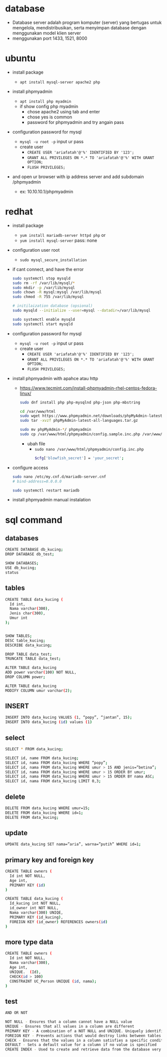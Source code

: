 # database
- Database server adalah program komputer (server) yang bertugas untuk mengelola, mendistribusikan, serta menyimpan database dengan menggunakan model klien server
- menggunakan port 1433, 1521, 8000

# ubuntu
- install package
  - ```apt install mysql-server apache2 php```

- install phpmyadmin
  - ```apt install php myadmin```
  - if show config php myadmin
    - chose apache2 using tab and enter
    - chose yes is common
    - password for phpmyadmin and try angain pass

- configuration password for mysql
  - ```mysql -u root -p```
    input ur pass
  - create user
    - ```CREATE USER 'ariafatah'@'%' IDENTIFIED BY '123';```
    - ```GRANT ALL PRIVILEGES ON *.* TO 'ariafatah'@'%' WITH GRANT OPTION;```
    - ```FLUSH PRIVILEGES;```

- and open ur browser with ip address server and add subdomain /phpmyadmin
  - ex: 10.10.10.1/phpmyadmin

# redhat
- install package
  - ```yum install mariadb-server httpd php```
  or
  - ```yum install mysql-server``` pass: none

- configuration user root
  - ```sudo mysql_secure_installation```

- if cant connect, and have the error
  ```bash
  sudo systemctl stop mysqld
  sudo rm -rf /var/lib/mysql/*
  sudo mkdir -p /var/lib/mysql
  sudo chown -R mysql:mysql /var/lib/mysql
  sudo chmod -R 755 /var/lib/mysql

  # initilaization database (opsional) 
  sudo mysqld --initialize --user=mysql --datadir=/var/lib/mysql

  sudo systemctl enable mysqld
  sudo systemctl start mysqld
  ```

- configuration password for mysql
  - ```mysql -u root -p```
    input ur pass
  - create user
    - ```CREATE USER 'ariafatah'@'%' IDENTIFIED BY '123';```
    - ```GRANT ALL PRIVILEGES ON *.* TO 'ariafatah'@'%' WITH GRANT OPTION;```
    - ```FLUSH PRIVILEGES;```

- install phpmyadmin with apahce atau http
  - https://www.tecmint.com/install-phpmyadmin-rhel-centos-fedora-linux/
    ```bash
    sudo dnf install php php-mysqlnd php-json php-mbstring

    cd /var/www/html
    sudo wget https://www.phpmyadmin.net/downloads/phpMyAdmin-latest-all-languages.tar.gz
    sudo tar -xvzf phpMyAdmin-latest-all-languages.tar.gz

    sudo mv phpMyAdmin-*/ phpmyadmin
    sudo cp /var/www/html/phpmyadmin/config.sample.inc.php /var/www/html/phpmyadmin/config.inc.php
    ```
    - ubah file
      - ```sudo nano /var/www/html/phpmyadmin/config.inc.php```
        ```bash
        $cfg['blowfish_secret'] = 'your_secret';
        ```

- configure access
  ```bash
  sudo nano /etc/my.cnf.d/mariadb-server.cnf
  # bind-address=0.0.0.0
  
  sudo systemctl restart mariadb
  ```

- install phpmyadmin manual instalation

# sql command
## databases
```bash
CREATE DATABASE db_kucing;
DROP DATABASE db_test;

SHOW DATABASES;
USE db_kucing;
status
```

## tables
```bash
CREATE TABLE data_kucing (
  Id int,
  Nama varchar(300),
  Jenis char(300),
  Umur int
);


SHOW TABLES;
DESC table_kucing;
DESCRIBE data_kucing;

DROP TABLE data_test;
TRUNCATE TABLE data_test;

ALTER TABLE data_kucing
ADD power varchar(100) NOT NULL,
DROP COLUMN power;

ALTER TABLE data_kucing
MODIFY COLUMN umur varchar(2);
```

## INSERT
```bash
INSERT INTO data_kucing VALUES (1, “popy”, “jantan”, 15);
INSERT INTO data_kucing (id) values (1)
```

## select
```bash
SELECT * FROM data_kucing;

SELECT id, name FROM data_kucing;
SELECT id, nama FROM data_kucing WHERE “popy”;
SELECT id, nama FROM data_kucing WHERE umur > 15 AND jenis=”betina”;
SELECT id, nama FROM data_kucing WHERE umur > 15 ORDER BY umur;
SELECT id, nama FROM data_kucing WHERE umur > 15 ORDER BY nama ASC;
SELECT id, nama FROM data_kucing LIMIT 0,3;
```

## delete
```bash
DELETE FROM data_kucing WHERE umur=15;
DELETE FROM data_kucing WHERE id=1;
DELETE FROM data_kucing;
```

## update
```bash
UPDATE data_kucing SET nama=”aria”, warna=”putih” WHERE id=1;
```

## primary key and foreign key
```bash
CREATE TABLE owners (
  Id int NOT NULL,
  Age int,
  PRIMARY KEY (id)
)

CREATE TABLE data_kucing (
  Id_kucing int NOT NULL,
  id_owner int NOT NULL,
  Nama varchar(300) UNIQE,
  PRIMARY KEY (id_kucing),
  FOREIGN KEY (id_owner) REFERENCES owners(id)
)
```

## more type data
```bash
CREATE TABLE owners (
  Id int NOT NULL,
  Nama varchar(300),
  Age int,
  UNIQUE.  (Id),
  CHECK(id > 100)
  CONSTRAINT UC_Person UNIQUE (id, nama);
)
```

## test
```bash
AND OR NOT

NOT NULL - Ensures that a column cannot have a NULL value
UNIQUE - Ensures that all values in a column are different
PRIMARY KEY - A combination of a NOT NULL and UNIQUE. Uniquely identifies each row in a table
FOREIGN KEY - Prevents actions that would destroy links between tables
CHECK - Ensures that the values in a column satisfies a specific condition
DEFAULT - Sets a default value for a column if no value is specified
CREATE INDEX - Used to create and retrieve data from the database very quickly
```